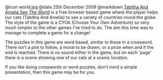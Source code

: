 @icon		world.jpg
@date		25th December 2009
@markdown
[Tabitha And Amelia See The World](https://alofmethbin.com/Games/SeeTheWorld/php/index.php) is a free browser based game where
the player helps our cats (Tabitha And Amelia) to see a variety of countries
round the globe.  The style of the game is a CYOA (Choose Your Own Adventure) so very much simpler to the other games I've tried to do.  The aim this time was to manage to complete a game for a change!

The puzzles in this game are word based, similar to those in a crossword.  There isn't a plot to follow, a moral to be drawn, or a prize when and if the end is reached.  There is no sound either in the game, but on each 'page' there is a scene showing one of our cats at a scenic location.

If you like doing crosswords or word puzzles, don't mind a simple presentation, then this game may be for you.
